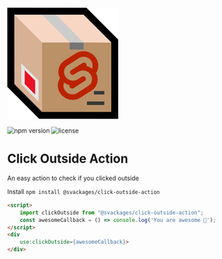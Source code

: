 ![svackage logo](https://raw.githubusercontent.com/svackages/persistent-store/main/logo.png)

![npm version](https://img.shields.io/npm/v/@svackages/click-outside-action)
![license](https://img.shields.io/github/license/svackages/click-outside-action)

# Click Outside Action

An easy action to check if you clicked outside

Install `npm install @svackages/click-outside-action`

```html
<script>
    import clickOutside from "@svackages/click-outside-action";
    const awesomeCallback = () => console.log('You are awesome 🥳');
</script>
<div
    use:clickOutside={awesomeCallback}>
</div>

```

